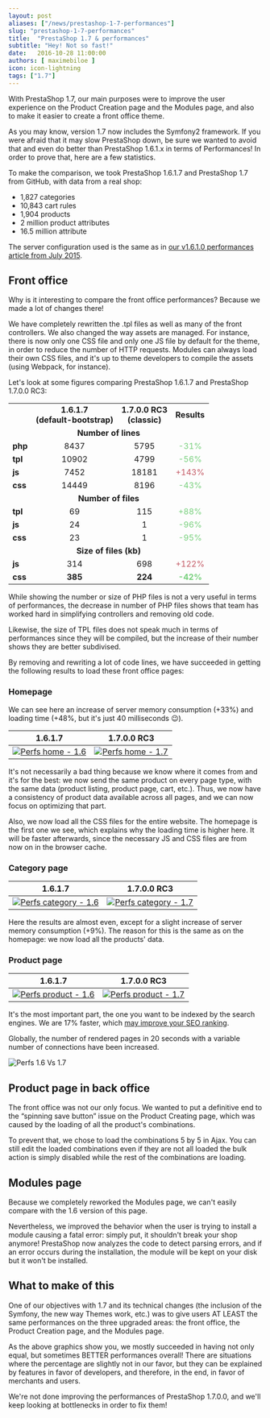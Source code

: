 ```yaml
---
layout: post
aliases: ["/news/prestashop-1-7-performances"]
slug: "prestashop-1-7-performances"
title:  "PrestaShop 1.7 & performances"
subtitle: "Hey! Not so fast!"
date:   2016-10-28 11:00:00
authors: [ maximebiloe ]
icon: icon-lightning
tags: ["1.7"]
---
```


With PrestaShop 1.7, our main purposes were to improve the user experience on the Product Creation page and the Modules page, and also to make it easier to create a front office theme.

As you may know, version 1.7 now includes the Symfony2 framework. If you were afraid that it may slow PrestaShop down, be sure we wanted to avoid that and even do better than PrestaShop 1.6.1.x in terms of Performances! In order to prove that, here are a few statistics.

To make the comparison, we took PrestaShop 1.6.1.7 and PrestaShop 1.7 from GitHub, with data from a real shop:

* 1,827 categories
* 10,843 cart rules
* 1,904 products
* 2 million product attributes
* 16.5 million attribute

The server configuration used is the same as in [our v1.6.1.0 performances article from July 2015](http://build.prestashop.com/news/prestashop-1-6-1-0-performances/#the-configuration).

## Front office

Why is it interesting to compare the front office performances? Because we made a lot of changes there!

We have completely rewritten the .tpl files as well as many of the front controllers. We also changed the way assets are managed. For instance, there is now only one CSS file and only one JS file by default for the theme, in order to reduce the number of HTTP requests. Modules can always load their own CSS files, and it's up to theme developers to compile the assets (using Webpack, for instance).

Let's look at some figures comparing PrestaShop 1.6.1.7 and PrestaShop 1.7.0.0 RC3:

<table>
  <tr>
    <td style="border:0;">&nbsp;</td>
    <td style="text-align:center;font-weight:bold;">1.6.1.7<br />(default-bootstrap)</td>
    <td style="text-align:center;font-weight:bold;">1.7.0.0 RC3<br />(classic)</td>
    <td style="text-align:center;font-weight:bold;">Results</td>
  </tr>
  <tr>
    <td colspan="4" style="text-align:center;font-weight:bold;">Number of lines</td>
  </tr>
  <tr>
    <td style="font-weight:bold;">php</td>
    <td style="text-align:center;">8437</td>
    <td style="text-align:center;">5795</td>
    <td style="text-align:center;color:#78D07D;">-31%</td>
  </tr>
  <tr>
    <td style="font-weight:bold;">tpl</td>
    <td style="text-align:center;">10902</td>
    <td style="text-align:center;">4799</td>
    <td style="text-align:center;color:#78D07D;">-56%</td>
  </tr>
  <tr>
    <td style="font-weight:bold;">js</td>
    <td style="text-align:center;">7452</td>
    <td style="text-align:center;">18181</td>
    <td style="text-align:center;color:#C45C67;">+143%</td>
  </tr>
  <tr>
    <td style="font-weight:bold;">css</td>
    <td style="text-align:center;">14449</td>
    <td style="text-align:center;">8196</td>
    <td style="text-align:center;color:#78D07D;">-43%</td>
  </tr>
  <tr>
    <td colspan="4" style="text-align:center;font-weight:bold;">Number of files</td>
  </tr>
  <tr>
    <td style="font-weight:bold;">tpl</td>
    <td style="text-align:center;">69</td>
    <td style="text-align:center;">115</td>
    <td style="text-align:center;color:#78D07D;">+88%</td>
  </tr>
  <tr>
    <td style="font-weight:bold;">js</td>
    <td style="text-align:center;">24</td>
    <td style="text-align:center;">1</td>
    <td style="text-align:center;color:#78D07D;">-96%</td>
  </tr>
  <tr>
    <td style="font-weight:bold;">css</td>
    <td style="text-align:center;">23</td>
    <td style="text-align:center;">1</td>
    <td style="text-align:center;color:#78D07D;">-95%</td>
  </tr>
  <tr>
    <td colspan="4" style="text-align:center;font-weight:bold;">Size of files (kb)</td>
  </tr>
  <tr>
    <td style="font-weight:bold;">js</td>
    <td style="text-align:center;">314</td>
    <td style="text-align:center;">698</td>
    <td style="text-align:center;color:#C45C67;">+122%</td>
  </tr>
  <tr style="font-weight:bold;">
    <td>css</td>
    <td style="text-align:center;">385</td>
    <td style="text-align:center;">224</td>
    <td style="text-align:center;color:#78D07D;">-42%</td>
  </tr>
</table>


While showing the number or size of PHP files is not a very useful in terms of performances, the decrease in number of PHP files shows that team has worked hard in simplifying controllers and removing old code.

Likewise, the size of TPL files does not speak much in terms of performances since they will be compiled, but the increase of their number shows they are better subdivised.

By removing and rewriting a lot of code lines, we have succeeded in getting the following results to load these front office pages:

### Homepage

We can see here an increase of server memory consumption (+33%) and loading time (+48%, but it's just 40 milliseconds :wink:).

| 1.6.1.7 | 1.7.0.0 RC3 |
|---|---|
| [![Perfs home - 1.6 ](/assets/images/2016/10/perfs-home-1.6.png)](/assets/images/2016/10/perfs-home-1.6-full.png) | [![Perfs home - 1.7](/assets/images/2016/10/perfs-home-1.7.png)](/assets/images/2016/10/perfs-home-1.7-full.png) |

It's not necessarily a bad thing because we know where it comes from and it's for the best: we now send the same product on every page type, with the same data (product listing, product page, cart, etc.). Thus, we now have a consistency of product data available across all pages, and we can now focus on optimizing that part.

Also, we now load all the CSS files for the entire website. The homepage is the first one we see, which explains why the loading time is higher here. It will be faster afterwards, since the necessary JS and CSS files are from now on in the browser cache.

### Category page

| 1.6.1.7 | 1.7.0.0 RC3 |
|---|---|
| [![Perfs category - 1.6](/assets/images/2016/10/perfs-category-1.6.png)](/assets/images/2016/10/perfs-category-1.6-full.png) | [![Perfs category - 1.7](/assets/images/2016/10/perfs-category-1.7.png)](/assets/images/2016/10/perfs-category-1.7-full.png) |

Here the results are almost even, except for a slight increase of server memory consumption (+9%). The reason for this is the same as on the homepage: we now load all the products' data.

### Product page

| 1.6.1.7 | 1.7.0.0 RC3 |
|---|---|
| [![Perfs product - 1.6](/assets/images/2016/10/perfs-product-1.6.png)](/assets/images/2016/10/perfs-product-1.6-full.png) | [![Perfs product - 1.7](/assets/images/2016/10/perfs-product-1.7.png)](/assets/images/2016/10/perfs-product-1.7-full.png) |

It's the most important part, the one you want to be indexed by the search engines. We are 17% faster, which [may improve your SEO ranking](https://moz.com/learn/seo/page-speed).

Globally, the number of rendered pages in 20 seconds with a variable number of connections have been increased.

![Perfs 1.6 Vs 1.7](/assets/images/2016/10/perfs-1.6vs1.7.png)

## Product page in back office

The front office was not our only focus. We wanted to put a definitive end to the “spinning save button” issue on the Product Creating page, which was caused by the loading of all the product's combinations.

To prevent that, we chose to load the combinations 5 by 5 in Ajax. You can still edit the loaded combinations even if they are not all loaded the bulk action is simply disabled while the rest of the combinations are loading.

## Modules page

Because we completely reworked the Modules page, we can't easily compare with the 1.6 version of this page.

Nevertheless, we improved the behavior when the user is trying to install a module causing a fatal error: simply put, it shouldn't break your shop anymore! PrestaShop now analyzes the code to detect parsing errors, and if an error occurs during the installation, the module will be kept on your disk but it won't be installed.

## What to make of this

One of our objectives with 1.7 and its technical changes (the inclusion of the Symfony, the new way Themes work, etc.) was to give users AT LEAST the same performances on the three upgraded areas: the front office, the Product Creation page, and the Modules page.

As the above graphics show you, we mostly succeeded in having not only equal, but sometimes BETTER performances overall! There are situations where the percentage are slightly not in our favor, but they can be explained by features in favor of developers, and therefore, in the end, in favor of merchants and users.

We're not done improving the performances of PrestaShop 1.7.0.0, and we'll keep looking at bottlenecks in order to fix them!
